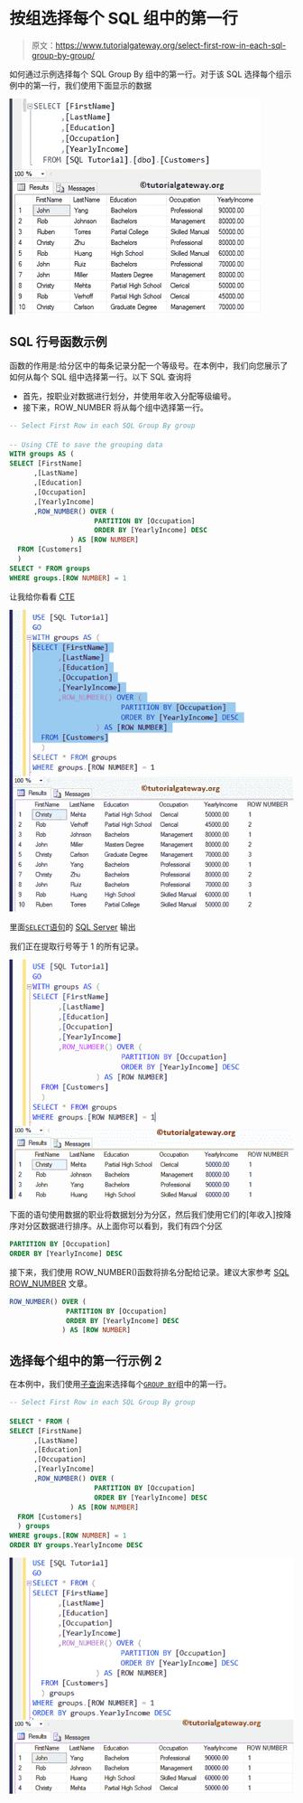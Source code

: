 # 按组选择每个 SQL 组中的第一行

> 原文：<https://www.tutorialgateway.org/select-first-row-in-each-sql-group-by-group/>

如何通过示例选择每个 SQL Group By 组中的第一行。对于该 SQL 选择每个组示例中的第一行，我们使用下面显示的数据

![Select First Row in each SQL Group By group 1](img/a898b8c290e5c0068564dc4e8b2a3e93.png)

## SQL 行号函数示例

函数的作用是:给分区中的每条记录分配一个等级号。在本例中，我们向您展示了如何从每个 SQL 组中选择第一行。以下 SQL 查询将

*   首先，按职业对数据进行划分，并使用年收入分配等级编号。
*   接下来，ROW_NUMBER 将从每个组中选择第一行。

```sql
-- Select First Row in each SQL Group By group

-- Using CTE to save the grouping data
WITH groups AS (
SELECT [FirstName]
      ,[LastName]
      ,[Education]
      ,[Occupation]
      ,[YearlyIncome]
      ,ROW_NUMBER() OVER (
                     PARTITION BY [Occupation] 
                     ORDER BY [YearlyIncome] DESC
         	   ) AS [ROW NUMBER]
  FROM [Customers]
  )
SELECT * FROM groups
WHERE groups.[ROW NUMBER] = 1
```

让我给你看看 [CTE](https://www.tutorialgateway.org/sql-server-cte/)

![Select First Row in each SQL Group By group 2](img/b19de4047bc4b0dc7422c7f3583bdefb.png)

里面[`SELECT`语句](https://www.tutorialgateway.org/sql-select-statement/)的 [SQL Server](https://www.tutorialgateway.org/sql/) 输出

我们正在提取行号等于 1 的所有记录。

![Select First Row in each SQL Group By group 3](img/a462d2aaef7ec2c8f28d7cefed425397.png)

下面的语句使用数据的职业将数据划分为分区，然后我们使用它们的[年收入]按降序对分区数据进行排序。从上面你可以看到，我们有四个分区

```sql
PARTITION BY [Occupation] 
ORDER BY [YearlyIncome] DESC
```

接下来，我们使用 ROW_NUMBER()函数将排名分配给记录。建议大家参考 [SQL ROW_NUMBER](https://www.tutorialgateway.org/sql-row_number/) 文章。

```sql
ROW_NUMBER() OVER (
              PARTITION BY [Occupation] 
              ORDER BY [YearlyIncome] DESC
             ) AS [ROW NUMBER]
```

## 选择每个组中的第一行示例 2

在本例中，我们使用[子查询](https://www.tutorialgateway.org/sql-subquery/)来选择每个[`GROUP BY`](https://www.tutorialgateway.org/sql-group-by-clause/)组中的第一行。

```sql
-- Select First Row in each SQL Group By group

SELECT * FROM (
SELECT [FirstName]
      ,[LastName]
      ,[Education]
      ,[Occupation]
      ,[YearlyIncome]
      ,ROW_NUMBER() OVER (
                     PARTITION BY [Occupation] 
                     ORDER BY [YearlyIncome] DESC
         	   ) AS [ROW NUMBER]
  FROM [Customers]
  ) groups
WHERE groups.[ROW NUMBER] = 1
ORDER BY groups.YearlyIncome DESC
```

![Select First Row in each SQL Group By group 4](img/94dd1801ce9e7baa708a81cba6d62cbc.png)